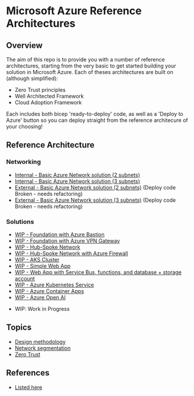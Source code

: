 # Microsoft Azure Reference Architectures
## Overview
The aim of this repo is to provide you with a number of reference architectures, starting from the very basic to get started building your solution in Microsoft Azure. Each of theses architectures are built on (although simplified): 

- Zero Trust principles
- Well Architected Framework
- Cloud Adoption Framework

Each includes both bicep 'ready-to-deploy' code, as well as a 'Deploy to Azure' button so you can deploy straight from the reference architecure of your choosing!

## Reference Architecture
### Networking
* [Internal - Basic Azure Network solution (2 subnets)](/Networking/basic.md)
* [Internal - Basic Azure Network solution (3 subnets)](/Networking/basic2.md)
* [External - Basic Azure Network solution (2 subnets)](/Networking/basic_ext.md) (Deploy code Broken - needs refactoring)
* [External - Basic Azure Network solution (3 subnets)](/Networking/basic2_ext.md) (Deploy code Broken - needs refactoring)

### Solutions
* [WIP - Foundation with Azure Bastion](/Solutions/foundation_bastion.md)
* [WIP - Foundation with Azure VPN Gateway](/Solutions/foundation_vpn.md)
* [WIP - Hub-Spoke Network]()
* [WIP - Hub-Spoke Network with Azure Firewall]()
* [WIP - AKS Cluster](/Solutions/aks_cluster.md)
* [WIP - Simple Web App]()
* [WIP - Web App with Service Bus, functions, and database + storage account](/Solutions/WebApp.md)
* [WIP - Azure Kubernetes Service]()
* [WIP - Azure Container Apps]()
* [WIP - Azure Open AI]()

- WIP: Work in Progress

## Topics
* [Design methodology](/Topics/designmethodology.md)
* [Network segmentation](/Topics/networksegmentation.md)
* [Zero Trust](/Topics/zerotrust.md)

## References
* [Listed here](/references.md)